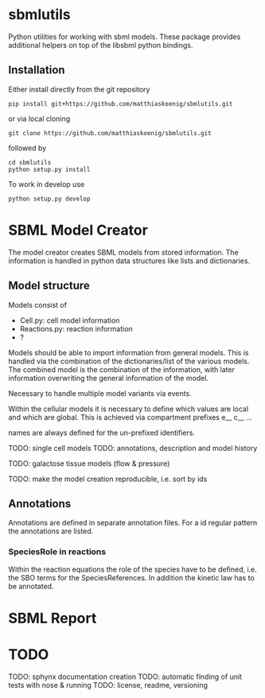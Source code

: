 # sbmlutils
Python utilities for working with sbml models.
These package provides additional helpers on top of the libsbml
python bindings.


## Installation
Either install directly from the git repository
```
pip install git+https://github.com/matthiaskoenig/sbmlutils.git
```
or via local cloning
```
git clone https://github.com/matthiaskoenig/sbmlutils.git
```
followed by
```
cd sbmlutils
python setup.py install
```
To work in develop use
```
python setup.py develop
```


# SBML Model Creator
The model creator creates SBML models from stored information.
The information is handled in python data structures like lists and dictionaries.

## Model structure
Models consist of
* Cell.py: cell model information
* Reactions.py: reaction information
* ?

Models should be able to import information from general models.
This is handled via the combination of the dictionaries/list of the various models.
The combined model is the combination of the information, with later information
overwriting the general information of the model.


Necessary to handle multiple model variants via events.

Within the cellular models it is necessary to define which values are local and which are
global. This is achieved via compartment prefixes
e__
c__
...

names are always defined for the un-prefixed identifiers.


TODO: single cell models
TODO: annotations, description and model history

TODO: galactose tissue models (flow & pressure)


TODO: make the model creation reproducible, i.e. sort by ids

## Annotations
Annotations are defined in separate annotation files. 
For a id regular pattern the annotations are listed.

### SpeciesRole in reactions
Within the reaction equations the role of the species have to be defined, i.e. the
SBO terms for the SpeciesReferences.
In addition the kinetic law has to be annotated.

# SBML Report

# TODO
TODO: sphynx documentation creation
TODO: automatic finding of unit tests with nose & running
TODO: license, readme, versioning